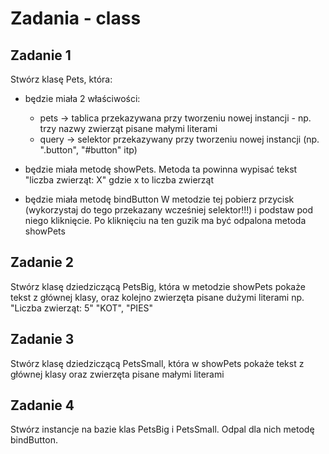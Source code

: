 # Zadania - class

## Zadanie 1
Stwórz klasę Pets, która:
- będzie miała 2 właściwości:
    * pets -> tablica przekazywana przy tworzeniu nowej instancji - np. trzy nazwy zwierząt pisane małymi literami
    * query -> selektor przekazywany przy tworzeniu nowej instancji (np. ".button", "#button" itp)
- będzie miała metodę showPets.
    Metoda ta powinna wypisać tekst "liczba zwierząt: X" gdzie x to liczba zwierząt

- będzie miała metodę bindButton
    W metodzie tej pobierz przycisk (wykorzystaj do tego przekazany wcześniej selektor!!!)
    i podstaw pod niego kliknięcie.
    Po kliknięciu na ten guzik ma być odpalona metoda showPets

## Zadanie 2
Stwórz klasę dziedziczącą PetsBig, która w metodzie showPets pokaże tekst z głównej klasy,
oraz kolejno zwierzęta pisane dużymi literami np.
"Liczba zwierząt: 5"
"KOT",
"PIES"

## Zadanie 3
Stwórz klasę dziedziczącą PetsSmall, która w showPets pokaże tekst z głównej klasy
oraz zwierzęta pisane małymi literami

## Zadanie 4
Stwórz instancje na bazie klas PetsBig i PetsSmall. Odpal dla nich metodę bindButton.
